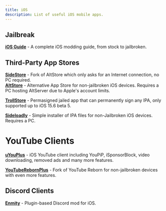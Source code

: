 ```yaml
---
title: iOS 
description: List of useful iOS mobile apps.
---
```


## Jailbreak

[**iOS Guide**](https://ios.cfw.guide/) - A complete iOS modding guide, from stock to jailbroken.  

## Third-Party App Stores
[**SideStore**](https://sidestore.io/) - Fork of AltStore which only asks for an Internet connection, no PC required.  
[**AltStore**](https://altstore.io/) - Alternative App Store for non-jailbroken iOS devices. Requires a PC hosting AltServer due to Apple's account limits.  

[**TrollStore**](https://github.com/opa334/TrollStore) - Permasigned jailed app that can permanently sign any IPA, only supported up to iOS 15.6 beta 5.

[**Sideloadly**](https://sideloadly.io/) - Simple installer of IPA files for non-Jailbroken iOS devices. Requires a PC.  

# YouTube Clients
[**uYouPlus**](https://github.com/qnblackcat/uYouPlus) - iOS YouTube client including YouPiP, iSponsorBlock, video downloading, removed ads and many more features.

[**YouTubeRebornPlus**](https://github.com/arichorn/YouTubeRebornPlus) - Fork of YouTube Reborn for non-jailbroken devices with even more features.  

## Discord Clients
[**Enmity**](https://enmity.app/) - Plugin-based Discord mod for iOS.  

